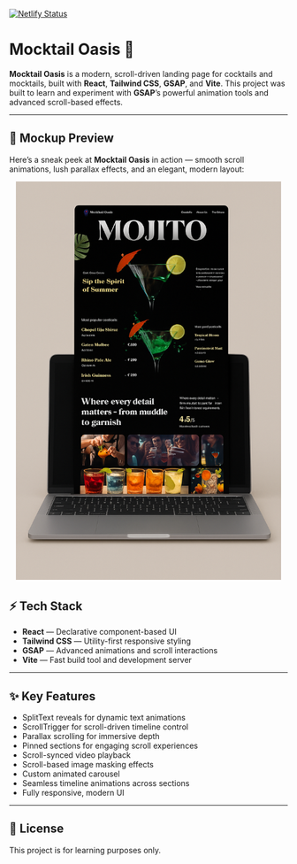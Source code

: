 [![Netlify Status](https://api.netlify.com/api/v1/badges/8661e652-3c87-4939-9259-e0749237af4d/deploy-status)](https://app.netlify.com/projects/mocktail-oasis/deploys)

# Mocktail Oasis 🍹

**Mocktail Oasis** is a modern, scroll-driven landing page for cocktails and mocktails, built with **React**, **Tailwind CSS**, **GSAP**, and **Vite**. This project was built to learn and experiment with **GSAP**’s powerful animation tools and advanced scroll-based effects.

---
## 📸 Mockup Preview

Here’s a sneak peek at **Mocktail Oasis** in action — smooth scroll animations, lush parallax effects, and an elegant, modern layout:

<p align="center">
  <img src="public/mocktail-oasis-mockup.png" alt="Mocktail Oasis Landing Page Mockup" width="480" />
</p>

## ⚡ Tech Stack

- **React** — Declarative component-based UI
- **Tailwind CSS** — Utility-first responsive styling
- **GSAP** — Advanced animations and scroll interactions
- **Vite** — Fast build tool and development server

---

## ✨ Key Features

- SplitText reveals for dynamic text animations
- ScrollTrigger for scroll-driven timeline control
- Parallax scrolling for immersive depth
- Pinned sections for engaging scroll experiences
- Scroll-synced video playback
- Scroll-based image masking effects
- Custom animated carousel
- Seamless timeline animations across sections
- Fully responsive, modern UI

---

## 📄 License

This project is for learning purposes only.
